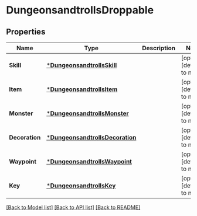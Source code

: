 # DungeonsandtrollsDroppable

## Properties
Name | Type | Description | Notes
------------ | ------------- | ------------- | -------------
**Skill** | [***DungeonsandtrollsSkill**](dungeonsandtrollsSkill.md) |  | [optional] [default to null]
**Item** | [***DungeonsandtrollsItem**](dungeonsandtrollsItem.md) |  | [optional] [default to null]
**Monster** | [***DungeonsandtrollsMonster**](dungeonsandtrollsMonster.md) |  | [optional] [default to null]
**Decoration** | [***DungeonsandtrollsDecoration**](dungeonsandtrollsDecoration.md) |  | [optional] [default to null]
**Waypoint** | [***DungeonsandtrollsWaypoint**](dungeonsandtrollsWaypoint.md) |  | [optional] [default to null]
**Key** | [***DungeonsandtrollsKey**](dungeonsandtrollsKey.md) |  | [optional] [default to null]

[[Back to Model list]](../README.md#documentation-for-models) [[Back to API list]](../README.md#documentation-for-api-endpoints) [[Back to README]](../README.md)

